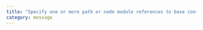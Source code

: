 ```yaml
---
title: "Specify one or more path or node module references to base configuration files from which settings are inherited."
category: message
---
```

